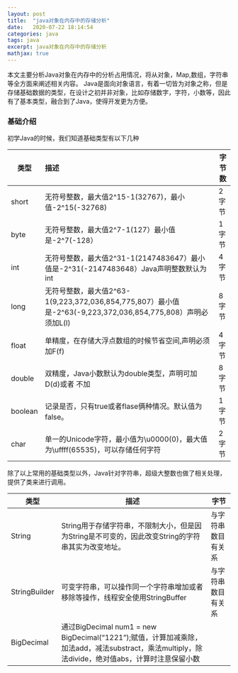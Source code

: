 ```yaml
---
layout: post
title:  "java对象在内存中的存储分析"
date:   2020-07-22 18:14:54
categories: java
tags: java
excerpt: java对象在内存中的存储分析
mathjax: true
---
```


本文主要分析Java对象在内存中的分析占用情况，将从对象，Map,数组，字符串等全方面来阐述相关内容。
Java是面向对象语言，有着一切皆为对象之称，但是存储基础数据的类型，在设计之初并非对象，比如存储数字，字符，小数等，因此有了基本类型，融合到了Java，使得开发更为方便。

### 基础介绍

初学Java的时候，我们知道基础类型有以下几种

| 类型    | 描述                                                         | 字节数 |
| ------- | :----------------------------------------------------------- | ------ |
| short   | 无符号整数，最大值2^15-1(32767)，最小值-2^15(-32768)         | 2字节  |
| byte    | 无符号整数，最大值2^7-1(127）最小值是-2^7(-128）             | 1字节  |
| int     | 无符号整数，最大值2^31-1(2147483647）最小值是-2^31(-2147483648）Java声明整数默认为int | 4字节  |
| long    | 无符号整数，最大值2^63-1(9,223,372,036,854,775,807）最小值是-2^63(-9,223,372,036,854,775,808）声明必须加L(l) | 8字节  |
| float   | 单精度，在存储大浮点数组的时候节省空间,声明必须加F(f)        | 4字节  |
| double  | 双精度，Java小数默认为double类型，声明可加D(d)或者 不加      | 8字节  |
| boolean | 记录是否，只有true或者flase俩种情况。默认值为false。         | 1字节  |
| char    | 单一的Unicode字符，最小值为\u0000(0)，最大值为\uffff(65535)，可以存储任何字符 | 2字节  |

除了以上常用的基础类型以外，Java针对字符串，超级大整数也做了相关处理，提供了类来进行调用。

| 类型          | 描述                                                         | 字节               |
| ------------- | ------------------------------------------------------------ | ------------------ |
| String        | String用于存储字符串，不限制大小，但是因为String是不可变的，因此改变String的字符串其实为改变地址。 | 与字符串数目有关系 |
| StringBuilder | 可变字符串，可以操作同一个字符串增加或者移除等操作，线程安全使用StringBuffer | 与字符串数目有关系 |
| BigDecimal    | 通过BigDecimal num1 = new BigDecimal(“1221”);赋值，计算加减乘除，加法add，减法substract，乘法multiply，除法divide，绝对值abs，计算时注意保留小数 |                    |


